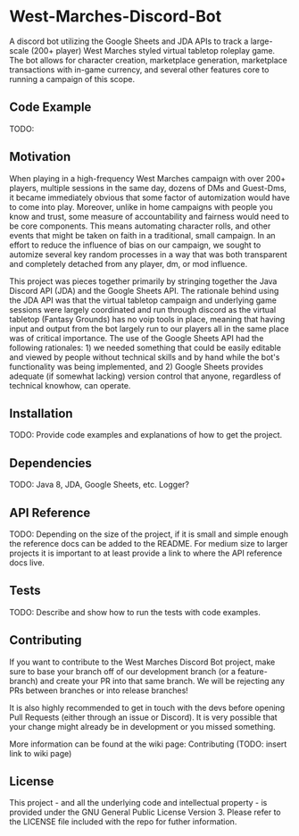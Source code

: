 # West-Marches-Discord-Bot
A discord bot utilizing the Google Sheets and JDA APIs to track a large-scale (200+ player) West Marches styled virtual tabletop roleplay game. The bot allows for character creation, marketplace generation, marketplace transactions with in-game currency, and several other features core to running a campaign of this scope.

## Code Example

TODO:

## Motivation

When playing in a high-frequency West Marches campaign with over 200+ players, multiple sessions in the same day, dozens of DMs and Guest-Dms, it became immediately obvious that some factor of automization would have to come into play. Moreover, unlike in home campaigns with people you know and trust, some measure of accountability and fairness would need to be core components. This means automating character rolls, and other events that might be taken on faith in a traditional, small campaign. In an effort to reduce the influence of bias on our campaign, we sought to automize several key random processes in a way that was both transparent and completely detached from any player, dm, or mod influence.

This project was pieces together primarily by stringing together the Java Discord API (JDA) and the Google Sheets API. The rationale behind using the JDA API was that the virtual tabletop campaign and underlying game sessions were largely coordinated and run through discord as the virtual tabletop (Fantasy Grounds) has no voip tools in place, meaning that having input and output from the bot largely run to our players all in the same place was of critical importance. The use of the Google Sheets API had the following rationales: 1) we needed something that could be easily editable and viewed by people without technical skills and by hand while the bot's functionality was being implemented, and 2) Google Sheets provides adequate (if somewhat lacking) version control that anyone, regardless of technical knowhow, can operate. 

## Installation

TODO: Provide code examples and explanations of how to get the project.

## Dependencies

TODO: Java 8, JDA, Google Sheets, etc. Logger?

## API Reference

TODO: Depending on the size of the project, if it is small and simple enough the reference docs can be added to the README. For medium size to larger projects it is important to at least provide a link to where the API reference docs live.

## Tests

TODO: Describe and show how to run the tests with code examples.

## Contributing

If you want to contribute to the West Marches Discord Bot project, make sure to base your branch off of our development branch (or a feature-branch) and create your PR into that same branch. We will be rejecting any PRs between branches or into release branches!

It is also highly recommended to get in touch with the devs before opening Pull Requests (either through an issue or Discord). It is very possible that your change might already be in development or you missed something.

More information can be found at the wiki page: Contributing (TODO: insert link to wiki page)

## License

This project - and all the underlying code and intellectual property - is provided under the GNU General Public License Version 3. Please refer to the LICENSE file included with the repo for futher information.
